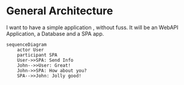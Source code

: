# General Architecture 

I want to have a simple application , without fuss. It will be an WebAPI Application, a Database and a SPA app.

<!--truncate-->

```mermaid
sequenceDiagram
    actor User
    participant SPA
    User->>SPA: Send Info
    John-->>User: Great!
    John->>SPA: How about you?
    SPA-->>John: Jolly good!
```